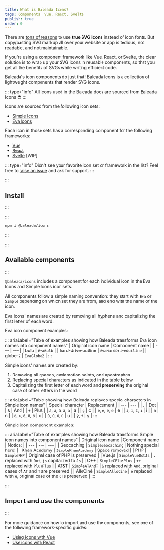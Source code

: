 ```yaml
---
title: What is Baleada Icons?
tags: Components, Vue, React, Svelte
publish: true
order: 0
---
```


There are [tons of reasons](http://www.fullstackradio.com/47) to use **true SVG icons** instead of icon fonts. But copy/pasting SVG markup all over your website or app is tedious, not readable, and not maintainable.

If you're using a component framework like Vue, React, or Svelte, the clear solution is to wrap up your SVG icons in reusable components, so that you get all the benefits of SVGs while writing efficient code.

Baleada's icon components do just that! Baleada Icons is a collection of lightweight components that render SVG icons.

::: type="info"
All icons used in the Baleada docs are sourced from Baleada Icons 😎
:::

Icons are sourced from the following icon sets:
- [Simple Icons](https://simpleicons.org/)
- [Eva Icons](https://akveo.github.io/eva-icons/)

Each icon in those sets has a corresponding component for the following frameworks:
- [Vue](https://vuejs.org/)
- [React](https://reactjs.org/)
- [Svelte](https://svelte.dev) [WIP]

::: type="info"
Didn't see your favorite icon set or framework in the list? Feel free to [raise an issue](https://gitlab.com/baleada/icons/issues) and ask for support.
:::


:::
## Install
:::

:::
```bash
npm i @baleada/icons
```
:::

:::
## Available components
:::

`@baleada/icons` includes a component for each individual icon in the Eva Icons and Simple Icons icon sets.

All components follow a simple naming convention: they start with `Eva` or `Simple` depending on which set they are from, and end with the name of the icon.

Eva icons' names are created by removing all hyphens and capitalizing the first letter of each word.

Eva icon component examples:

::: ariaLabel="Table of examples showing how Baleada transforms Eva icon names into component names"
| Original icon name | Component name |
| --- | --- |
| bulb | `EvaBulb` |
| hard-drive-outline | `EvaHardDriveOutline` |
| globe-2 | `EvaGlobe2` |
:::

Simple icons' names are created by:
1. Removing all spaces, exclamation points, and apostrophes
2. Replacing special characters as indicated in the table below
3. Capitalizing the first letter of each word and **preserving** the original case of other letters in the word

::: ariaLabel="Table showing how Baleada replaces special characters in Simple icon names"
| Special character | Replacement |
| --- | --- |
| `.` | Dot |
| `&` | And |
| `+` | Plus |
| `à`, `á`, `â`, `ã`, `ä` | a |
| `ç` | c |
| `è`, `é`, `ê`, `ë` | e |
| `ì`, `í`, `î`, `ï` | i |
| `ñ` | n |
| `ò`, `ó`, `ô`, `õ`, `ö` | o |
| `ù`, `ú`, `û`, `ü` | u |
| `ý`, `ÿ` | y |
:::

Simple icon component examples:

::: ariaLabel="Table of examples showing how Baleada transforms Simple icon names into component names"
| Original icon name | Component name | Notice: |
| --- | --- | --- |
| Geocaching | `SimpleGeocaching` | Nothing special here! |
| Khan Academy | `SimpleKhanAcademy` | Space removed |
| PHP | `SimplePHP` | Original case of PHP is preserved |
| Vue.js | `SimpleVueDotJs` | `.` replaced with `Dot`, `js` capitalized to `Js` |
| C++ | `SimpleCPlusPlus` | `++` replaced with `PlusPlus` |
| AT&T | `SimpleATAndT` | `&` replaced with `And`, original cases of `AT` and `T` are preserved |
| AlloCiné | `SimpleAlloCine` | `é` replaced with `e`, original case of the `C` is preserved |
:::

<!-- For a full list of available components, [jump to the last section of this article](#full-component-list). -->


:::
## Import and use the components
:::

For more guidance on how to import and use the components, see one of the following framework-specific guides:
- [Using icons with Vue](/docs/icons/using-with-vue)
- [Use icons with React](/docs/icons/using-with-react)


<!--
:::
## Full component list
:::

:: canFilterByQuery ariaLabel="Full list of Baleada Icons components"
| Component name |
| --- |
| EvaActivity |
| EvaActivityOutline |
| EvaAlertCircle |
| EvaAlertCircleOutline |
| EvaAlertTriangle |
| EvaAlertTriangleOutline |
| EvaArchive |
| EvaArchiveOutline |
| EvaArrowBack |
| EvaArrowBackOutline |
| EvaArrowCircleDown |
| EvaArrowCircleDownOutline |
| EvaArrowCircleLeft |
| EvaArrowCircleLeftOutline |
| EvaArrowCircleRight |
| EvaArrowCircleRightOutline |
| EvaArrowCircleUp |
| EvaArrowCircleUpOutline |
| EvaArrowDown |
| EvaArrowDownOutline |
| EvaArrowDownward |
| EvaArrowDownwardOutline |
| EvaArrowForward |
| EvaArrowForwardOutline |
| EvaArrowIosBack |
| EvaArrowIosBackOutline |
| EvaArrowIosDownward |
| EvaArrowIosDownwardOutline |
| EvaArrowIosForward |
| EvaArrowIosForwardOutline |
| EvaArrowIosUpward |
| EvaArrowIosUpwardOutline |
| EvaArrowLeft |
| EvaArrowLeftOutline |
| EvaArrowRight |
| EvaArrowRightOutline |
| EvaArrowUp |
| EvaArrowUpOutline |
| EvaArrowUpward |
| EvaArrowUpwardOutline |
| EvaArrowheadDown |
| EvaArrowheadDownOutline |
| EvaArrowheadLeft |
| EvaArrowheadLeftOutline |
| EvaArrowheadRight |
| EvaArrowheadRightOutline |
| EvaArrowheadUp |
| EvaArrowheadUpOutline |
| EvaAt |
| EvaAtOutline |
| EvaAttach |
| EvaAttach2 |
| EvaAttach2Outline |
| EvaAttachOutline |
| EvaAward |
| EvaAwardOutline |
| EvaBackspace |
| EvaBackspaceOutline |
| EvaBarChart |
| EvaBarChart2 |
| EvaBarChart2Outline |
| EvaBarChartOutline |
| EvaBattery |
| EvaBatteryOutline |
| EvaBehance |
| EvaBehanceOutline |
| EvaBell |
| EvaBellOff |
| EvaBellOffOutline |
| EvaBellOutline |
| EvaBluetooth |
| EvaBluetoothOutline |
| EvaBook |
| EvaBookOpen |
| EvaBookOpenOutline |
| EvaBookOutline |
| EvaBookmark |
| EvaBookmarkOutline |
| EvaBriefcase |
| EvaBriefcaseOutline |
| EvaBrowser |
| EvaBrowserOutline |
| EvaBrush |
| EvaBrushOutline |
| EvaBulb |
| EvaBulbOutline |
| EvaCalendar |
| EvaCalendarOutline |
| EvaCamera |
| EvaCameraOutline |
| EvaCar |
| EvaCarOutline |
| EvaCast |
| EvaCastOutline |
| EvaCharging |
| EvaChargingOutline |
| EvaCheckmark |
| EvaCheckmarkCircle |
| EvaCheckmarkCircle2 |
| EvaCheckmarkCircle2Outline |
| EvaCheckmarkCircleOutline |
| EvaCheckmarkOutline |
| EvaCheckmarkSquare |
| EvaCheckmarkSquare2 |
| EvaCheckmarkSquare2Outline |
| EvaCheckmarkSquareOutline |
| EvaChevronDown |
| EvaChevronDownOutline |
| EvaChevronLeft |
| EvaChevronLeftOutline |
| EvaChevronRight |
| EvaChevronRightOutline |
| EvaChevronUp |
| EvaChevronUpOutline |
| EvaClipboard |
| EvaClipboardOutline |
| EvaClock |
| EvaClockOutline |
| EvaClose |
| EvaCloseCircle |
| EvaCloseCircleOutline |
| EvaCloseOutline |
| EvaCloseSquare |
| EvaCloseSquareOutline |
| EvaCloudDownload |
| EvaCloudDownloadOutline |
| EvaCloudUpload |
| EvaCloudUploadOutline |
| EvaCode |
| EvaCodeDownload |
| EvaCodeDownloadOutline |
| EvaCodeOutline |
| EvaCollapse |
| EvaCollapseOutline |
| EvaColorPalette |
| EvaColorPaletteOutline |
| EvaColorPicker |
| EvaColorPickerOutline |
| EvaCompass |
| EvaCompassOutline |
| EvaCopy |
| EvaCopyOutline |
| EvaCornerDownLeft |
| EvaCornerDownLeftOutline |
| EvaCornerDownRight |
| EvaCornerDownRightOutline |
| EvaCornerLeftDown |
| EvaCornerLeftDownOutline |
| EvaCornerLeftUp |
| EvaCornerLeftUpOutline |
| EvaCornerRightDown |
| EvaCornerRightDownOutline |
| EvaCornerRightUp |
| EvaCornerRightUpOutline |
| EvaCornerUpLeft |
| EvaCornerUpLeftOutline |
| EvaCornerUpRight |
| EvaCornerUpRightOutline |
| EvaCreditCard |
| EvaCreditCardOutline |
| EvaCrop |
| EvaCropOutline |
| EvaCube |
| EvaCubeOutline |
| EvaDiagonalArrowLeftDown |
| EvaDiagonalArrowLeftDownOutline |
| EvaDiagonalArrowLeftUp |
| EvaDiagonalArrowLeftUpOutline |
| EvaDiagonalArrowRightDown |
| EvaDiagonalArrowRightDownOutline |
| EvaDiagonalArrowRightUp |
| EvaDiagonalArrowRightUpOutline |
| EvaDoneAll |
| EvaDoneAllOutline |
| EvaDownload |
| EvaDownloadOutline |
| EvaDroplet |
| EvaDropletOff |
| EvaDropletOffOutline |
| EvaDropletOutline |
| EvaEdit |
| EvaEdit2 |
| EvaEdit2Outline |
| EvaEditOutline |
| EvaEmail |
| EvaEmailOutline |
| EvaExpand |
| EvaExpandOutline |
| EvaExternalLink |
| EvaExternalLinkOutline |
| EvaEye |
| EvaEyeOff |
| EvaEyeOff2 |
| EvaEyeOff2Outline |
| EvaEyeOffOutline |
| EvaEyeOutline |
| EvaFacebook |
| EvaFacebookOutline |
| EvaFile |
| EvaFileAdd |
| EvaFileAddOutline |
| EvaFileOutline |
| EvaFileRemove |
| EvaFileRemoveOutline |
| EvaFileText |
| EvaFileTextOutline |
| EvaFilm |
| EvaFilmOutline |
| EvaFlag |
| EvaFlagOutline |
| EvaFlash |
| EvaFlashOff |
| EvaFlashOffOutline |
| EvaFlashOutline |
| EvaFlip |
| EvaFlip2 |
| EvaFlip2Outline |
| EvaFlipOutline |
| EvaFolder |
| EvaFolderAdd |
| EvaFolderAddOutline |
| EvaFolderOutline |
| EvaFolderRemove |
| EvaFolderRemoveOutline |
| EvaFunnel |
| EvaFunnelOutline |
| EvaGift |
| EvaGiftOutline |
| EvaGithub |
| EvaGithubOutline |
| EvaGlobe |
| EvaGlobe2 |
| EvaGlobe2Outline |
| EvaGlobe3 |
| EvaGlobeOutline |
| EvaGoogle |
| EvaGoogleOutline |
| EvaGrid |
| EvaGridOutline |
| EvaHardDrive |
| EvaHardDriveOutline |
| EvaHash |
| EvaHashOutline |
| EvaHeadphones |
| EvaHeadphonesOutline |
| EvaHeart |
| EvaHeartOutline |
| EvaHome |
| EvaHomeOutline |
| EvaImage |
| EvaImage2 |
| EvaImageOutline |
| EvaInbox |
| EvaInboxOutline |
| EvaInfo |
| EvaInfoOutline |
| EvaKeypad |
| EvaKeypadOutline |
| EvaLayers |
| EvaLayersOutline |
| EvaLayout |
| EvaLayoutOutline |
| EvaLink |
| EvaLink2 |
| EvaLink2Outline |
| EvaLinkOutline |
| EvaLinkedin |
| EvaLinkedinOutline |
| EvaList |
| EvaListOutline |
| EvaLoaderOutline |
| EvaLock |
| EvaLockOutline |
| EvaLogIn |
| EvaLogInOutline |
| EvaLogOut |
| EvaLogOutOutline |
| EvaMap |
| EvaMapOutline |
| EvaMaximize |
| EvaMaximizeOutline |
| EvaMenu |
| EvaMenu2 |
| EvaMenu2Outline |
| EvaMenuArrow |
| EvaMenuArrowOutline |
| EvaMenuOutline |
| EvaMessageCircle |
| EvaMessageCircleOutline |
| EvaMessageSquare |
| EvaMessageSquareOutline |
| EvaMic |
| EvaMicOff |
| EvaMicOffOutline |
| EvaMicOutline |
| EvaMinimize |
| EvaMinimizeOutline |
| EvaMinus |
| EvaMinusCircle |
| EvaMinusCircleOutline |
| EvaMinusOutline |
| EvaMinusSquare |
| EvaMinusSquareOutline |
| EvaMonitor |
| EvaMonitorOutline |
| EvaMoon |
| EvaMoonOutline |
| EvaMoreHorizontal |
| EvaMoreHorizontalOutline |
| EvaMoreVertical |
| EvaMoreVerticalOutline |
| EvaMove |
| EvaMoveOutline |
| EvaMusic |
| EvaMusicOutline |
| EvaNavigation |
| EvaNavigation2 |
| EvaNavigation2Outline |
| EvaNavigationOutline |
| EvaNpm |
| EvaNpmOutline |
| EvaOptions |
| EvaOptions2 |
| EvaOptions2Outline |
| EvaOptionsOutline |
| EvaPantone |
| EvaPantoneOutline |
| EvaPaperPlane |
| EvaPaperPlaneOutline |
| EvaPauseCircle |
| EvaPauseCircleOutline |
| EvaPeople |
| EvaPeopleOutline |
| EvaPercent |
| EvaPercentOutline |
| EvaPerson |
| EvaPersonAdd |
| EvaPersonAddOutline |
| EvaPersonDelete |
| EvaPersonDeleteOutline |
| EvaPersonDone |
| EvaPersonDoneOutline |
| EvaPersonOutline |
| EvaPersonRemove |
| EvaPersonRemoveOutline |
| EvaPhone |
| EvaPhoneCall |
| EvaPhoneCallOutline |
| EvaPhoneMissed |
| EvaPhoneMissedOutline |
| EvaPhoneOff |
| EvaPhoneOffOutline |
| EvaPhoneOutline |
| EvaPieChart |
| EvaPieChart2 |
| EvaPieChartOutline |
| EvaPin |
| EvaPinOutline |
| EvaPlayCircle |
| EvaPlayCircleOutline |
| EvaPlus |
| EvaPlusCircle |
| EvaPlusCircleOutline |
| EvaPlusOutline |
| EvaPlusSquare |
| EvaPlusSquareOutline |
| EvaPower |
| EvaPowerOutline |
| EvaPricetags |
| EvaPricetagsOutline |
| EvaPrinter |
| EvaPrinterOutline |
| EvaQuestionMark |
| EvaQuestionMarkCircle |
| EvaQuestionMarkCircleOutline |
| EvaQuestionMarkOutline |
| EvaRadio |
| EvaRadioButtonOff |
| EvaRadioButtonOffOutline |
| EvaRadioButtonOn |
| EvaRadioButtonOnOutline |
| EvaRadioOutline |
| EvaRecording |
| EvaRecordingOutline |
| EvaRefresh |
| EvaRefreshOutline |
| EvaRepeat |
| EvaRepeatOutline |
| EvaRewindLeft |
| EvaRewindLeftOutline |
| EvaRewindRight |
| EvaRewindRightOutline |
| EvaSave |
| EvaSaveOutline |
| EvaScissors |
| EvaScissorsOutline |
| EvaSearch |
| EvaSearchOutline |
| EvaSettings |
| EvaSettings2 |
| EvaSettings2Outline |
| EvaSettingsOutline |
| EvaShake |
| EvaShakeOutline |
| EvaShare |
| EvaShareOutline |
| EvaShield |
| EvaShieldOff |
| EvaShieldOffOutline |
| EvaShieldOutline |
| EvaShoppingBag |
| EvaShoppingBagOutline |
| EvaShoppingCart |
| EvaShoppingCartOutline |
| EvaShuffle |
| EvaShuffle2 |
| EvaShuffle2Outline |
| EvaShuffleOutline |
| EvaSkipBack |
| EvaSkipBackOutline |
| EvaSkipForward |
| EvaSkipForwardOutline |
| EvaSlash |
| EvaSlashOutline |
| EvaSmartphone |
| EvaSmartphoneOutline |
| EvaSpeaker |
| EvaSpeakerOutline |
| EvaSquare |
| EvaSquareOutline |
| EvaStar |
| EvaStarOutline |
| EvaStopCircle |
| EvaStopCircleOutline |
| EvaSun |
| EvaSunOutline |
| EvaSwap |
| EvaSwapOutline |
| EvaSync |
| EvaSyncOutline |
| EvaText |
| EvaTextOutline |
| EvaThermometer |
| EvaThermometerMinus |
| EvaThermometerMinusOutline |
| EvaThermometerOutline |
| EvaThermometerPlus |
| EvaThermometerPlusOutline |
| EvaToggleLeft |
| EvaToggleLeftOutline |
| EvaToggleRight |
| EvaToggleRightOutline |
| EvaTrash |
| EvaTrash2 |
| EvaTrash2Outline |
| EvaTrashOutline |
| EvaTrendingDown |
| EvaTrendingDownOutline |
| EvaTrendingUp |
| EvaTrendingUpOutline |
| EvaTv |
| EvaTvOutline |
| EvaTwitter |
| EvaTwitterOutline |
| EvaUmbrella |
| EvaUmbrellaOutline |
| EvaUndo |
| EvaUndoOutline |
| EvaUnlock |
| EvaUnlockOutline |
| EvaUpload |
| EvaUploadOutline |
| EvaVideo |
| EvaVideoOff |
| EvaVideoOffOutline |
| EvaVideoOutline |
| EvaVolumeDown |
| EvaVolumeDownOutline |
| EvaVolumeMute |
| EvaVolumeMuteOutline |
| EvaVolumeOff |
| EvaVolumeOffOutline |
| EvaVolumeUp |
| EvaVolumeUpOutline |
| EvaWifi |
| EvaWifiOff |
| EvaWifiOffOutline |
| EvaWifiOutline |
| Simple500px |
| SimpleACM |
| SimpleAMD |
| SimpleARAL |
| SimpleATAndT |
| SimpleAboutDotMe |
| SimpleAddThis |
| SimpleAdobe |
| SimpleAdobeAcrobatReader |
| SimpleAdobeAfterEffects |
| SimpleAdobeAudition |
| SimpleAdobeCreativeCloud |
| SimpleAdobeDreamweaver |
| SimpleAdobeIllustrator |
| SimpleAdobeInDesign |
| SimpleAdobeLightroomCC |
| SimpleAdobeLightroomClassic |
| SimpleAdobePhotoshop |
| SimpleAdobePremiere |
| SimpleAdobeTypekit |
| SimpleAdobeXD |
| SimpleAirbnb |
| SimpleAlloCine |
| SimpleAmazon |
| SimpleAmazonAWS |
| SimpleAmericanExpress |
| SimpleAndroid |
| SimpleAngelList |
| SimpleAngular |
| SimpleAngularUniversal |
| SimpleAnsible |
| SimpleApache |
| SimpleApacheFlink |
| SimpleAppVeyor |
| SimpleApple |
| SimpleAppleMusic |
| SimpleApplePay |
| SimpleArchLinux |
| SimpleArchiveOfOurOwn |
| SimpleArduino |
| SimpleArtStation |
| SimpleAsana |
| SimpleAtlassian |
| SimpleAtom |
| SimpleAudible |
| SimpleAurelia |
| SimpleAuth0 |
| SimpleAutomatic |
| SimpleAutotask |
| SimpleAventrix |
| SimpleAzureDevOps |
| SimpleAzurePipelines |
| SimpleBabel |
| SimpleBaidu |
| SimpleBamboo |
| SimpleBandcamp |
| SimpleBasecamp |
| SimpleBathASU |
| SimpleBeats |
| SimpleBehance |
| SimpleBigCartel |
| SimpleBing |
| SimpleBit |
| SimpleBitbucket |
| SimpleBitcoin |
| SimpleBitdefender |
| SimpleBitly |
| SimpleBlender |
| SimpleBlogger |
| SimpleBoeing |
| SimpleBoost |
| SimpleBootstrap |
| SimpleBower |
| SimpleBrandDotAi |
| SimpleBrave |
| SimpleBuddy |
| SimpleBuffer |
| SimpleBuyMeACoffee |
| SimpleBuzzFeed |
| SimpleCEVO |
| SimpleCMake |
| SimpleCPlusPlus |
| SimpleCSS3 |
| SimpleCSSWizardry |
| SimpleCakePHP |
| SimpleCampaignMonitor |
| SimpleCanva |
| SimpleCashApp |
| SimpleCassandra |
| SimpleCastorama |
| SimpleCastro |
| SimpleChase |
| SimpleChef |
| SimpleCircle |
| SimpleCircleCI |
| SimpleCirrusCI |
| SimpleCiviCRM |
| SimpleClockify |
| SimpleClojure |
| SimpleCloudBees |
| SimpleCloudflare |
| SimpleCoOp |
| SimpleCodacy |
| SimpleCodeClimate |
| SimpleCodeIgniter |
| SimpleCodePen |
| SimpleCodeSandbox |
| SimpleCodecademy |
| SimpleCodecov |
| SimpleCodeforces |
| SimpleCoderwall |
| SimpleCodeship |
| SimpleCodewars |
| SimpleCodio |
| SimpleCoffeeScript |
| SimpleCommonWorkflowLanguage |
| SimpleComposer |
| SimpleComproPago |
| SimpleCondaForge |
| SimpleConekta |
| SimpleConfluence |
| SimpleCoursera |
| SimpleCreativeCommons |
| SimpleCrunchbase |
| SimpleCrunchyroll |
| SimpleD3DotJs |
| SimpleDAZN |
| SimpleDTube |
| SimpleDailymotion |
| SimpleDashlane |
| SimpleDassaultSystemes |
| SimpleDblp |
| SimpleDebian |
| SimpleDeepin |
| SimpleDeezer |
| SimpleDelicious |
| SimpleDell |
| SimpleDeno |
| SimpleDependabot |
| SimpleDesignerNews |
| SimpleDevDotTo |
| SimpleDevRant |
| SimpleDeviantArt |
| SimpleDiaspora |
| SimpleDigg |
| SimpleDigitalOcean |
| SimpleDiscord |
| SimpleDiscourse |
| SimpleDiscover |
| SimpleDisqus |
| SimpleDisroot |
| SimpleDjango |
| SimpleDocker |
| SimpleDocuSign |
| SimpleDotNET |
| SimpleDraugiemDotLv |
| SimpleDribbble |
| SimpleDrone |
| SimpleDropbox |
| SimpleDrupal |
| SimpleDuckDuckGo |
| SimpleDynatrace |
| SimpleEBay |
| SimpleESEA |
| SimpleESLint |
| SimpleEVRY |
| SimpleEclipseIDE |
| SimpleElastic |
| SimpleElasticCloud |
| SimpleElasticStack |
| SimpleElasticsearch |
| SimpleElectron |
| SimpleElementary |
| SimpleEllo |
| SimpleElsevier |
| SimpleEmpireKred |
| SimpleEnvato |
| SimpleEpicGames |
| SimpleEthereum |
| SimpleEtsy |
| SimpleEventStore |
| SimpleEventbrite |
| SimpleEvernote |
| SimpleEverplaces |
| SimpleExercism |
| SimpleExpertsExchange |
| SimpleFACEIT |
| SimpleFSecure |
| SimpleFacebook |
| SimpleFandango |
| SimpleFavro |
| SimpleFeatHub |
| SimpleFedora |
| SimpleFeedly |
| SimpleFidoAlliance |
| SimpleFigma |
| SimpleFileZilla |
| SimpleFirebase |
| SimpleFitbit |
| SimpleFlask |
| SimpleFlattr |
| SimpleFlickr |
| SimpleFlipboard |
| SimpleFlutter |
| SimpleFnac |
| SimpleFoursquare |
| SimpleFramer |
| SimpleFreeBSD |
| SimpleFreeCodeCamp |
| SimpleFurAffinity |
| SimpleFurryNetwork |
| SimpleGNU |
| SimpleGNUSocial |
| SimpleGOGDotCom |
| SimpleGOVDotUK |
| SimpleGarmin |
| SimpleGatsby |
| SimpleGauges |
| SimpleGeocaching |
| SimpleGerrit |
| SimpleGhost |
| SimpleGit |
| SimpleGitHub |
| SimpleGitLab |
| SimpleGitpod |
| SimpleGitter |
| SimpleGlassdoor |
| SimpleGmail |
| SimpleGo |
| SimpleGodotEngine |
| SimpleGoldenLine |
| SimpleGoodreads |
| SimpleGoogle |
| SimpleGoogleAllo |
| SimpleGoogleAnalytics |
| SimpleGoogleChrome |
| SimpleGoogleCloud |
| SimpleGoogleDrive |
| SimpleGoogleHangouts |
| SimpleGoogleHangoutsChat |
| SimpleGoogleKeep |
| SimpleGooglePay |
| SimpleGooglePlay |
| SimpleGooglePodcasts |
| SimpleGrafana |
| SimpleGraphQL |
| SimpleGraphcool |
| SimpleGrav |
| SimpleGravatar |
| SimpleGreenkeeper |
| SimpleGroupon |
| SimpleGulp |
| SimpleGumroad |
| SimpleGumtree |
| SimpleHERE |
| SimpleHTML5 |
| SimpleHackHands |
| SimpleHackaday |
| SimpleHackerEarth |
| SimpleHackerRank |
| SimpleHackster |
| SimpleHashnode |
| SimpleHaskell |
| SimpleHatenaBookmark |
| SimpleHaxe |
| SimpleHelm |
| SimpleHeroku |
| SimpleHexo |
| SimpleHighly |
| SimpleHipChat |
| SimpleHockeyApp |
| SimpleHomify |
| SimpleHootsuite |
| SimpleHouzz |
| SimpleHuawei |
| SimpleHubSpot |
| SimpleHulu |
| SimpleHumbleBundle |
| SimpleICQ |
| SimpleICloud |
| SimpleIFixit |
| SimpleIMDb |
| SimpleIata |
| SimpleIconJar |
| SimpleInVision |
| SimpleInkscape |
| SimpleInstacart |
| SimpleInstagram |
| SimpleInstapaper |
| SimpleIntel |
| SimpleIntelliJIDEA |
| SimpleIntercom |
| SimpleInternetExplorer |
| SimpleIonic |
| SimpleItchDotIo |
| SimpleJET |
| SimpleJQuery |
| SimpleJSFiddle |
| SimpleJSON |
| SimpleJabber |
| SimpleJava |
| SimpleJavaScript |
| SimpleJekyll |
| SimpleJenkins |
| SimpleJest |
| SimpleJira |
| SimpleJoomla |
| SimpleJsDelivr |
| SimpleJupyter |
| SimpleJustGiving |
| SimpleKaggle |
| SimpleKaiOS |
| SimpleKentico |
| SimpleKeyCDN |
| SimpleKeybase |
| SimpleKhanAcademy |
| SimpleKibana |
| SimpleKickstarter |
| SimpleKik |
| SimpleKirby |
| SimpleKlout |
| SimpleKnown |
| SimpleKoFi |
| SimpleKodi |
| SimpleKoding |
| SimpleKotlin |
| SimpleKubernetes |
| SimpleLGTM |
| SimpleLINEWEBTOON |
| SimpleLanyrd |
| SimpleLaravel |
| SimpleLaravelHorizon |
| SimpleLaravelNova |
| SimpleLastDotFm |
| SimpleLaunchpad |
| SimpleLeetCode |
| SimpleLetsEncrypt |
| SimpleLetterboxd |
| SimpleLiberapay |
| SimpleLibraryThing |
| SimpleLine |
| SimpleLinkedIn |
| SimpleLinux |
| SimpleLinuxFoundation |
| SimpleLinuxMint |
| SimpleLiveJournal |
| SimpleLivestream |
| SimpleLogstash |
| SimpleLua |
| SimpleLyft |
| SimpleMEGA |
| SimpleMXLinux |
| SimpleMacys |
| SimpleMagento |
| SimpleMagisk |
| SimpleMailChimp |
| SimpleMailDotRu |
| SimpleMakerBot |
| SimpleManjaro |
| SimpleMarkdown |
| SimpleMarketo |
| SimpleMasterCard |
| SimpleMastodon |
| SimpleMaterialDesign |
| SimpleMathworks |
| SimpleMatrix |
| SimpleMatternet |
| SimpleMediaFire |
| SimpleMediaTemple |
| SimpleMedium |
| SimpleMeetup |
| SimpleMessenger |
| SimpleMeteor |
| SimpleMicroDotBlog |
| SimpleMicrogenetics |
| SimpleMicrosoft |
| SimpleMicrosoftAccess |
| SimpleMicrosoftAzure |
| SimpleMicrosoftEdge |
| SimpleMicrosoftExcel |
| SimpleMicrosoftOneDrive |
| SimpleMicrosoftOneNote |
| SimpleMicrosoftOutlook |
| SimpleMicrosoftPowerPoint |
| SimpleMicrosoftWord |
| SimpleMinutemailer |
| SimpleMix |
| SimpleMixcloud |
| SimpleMixer |
| SimpleMonero |
| SimpleMongoDB |
| SimpleMonkeyTie |
| SimpleMonogram |
| SimpleMonzo |
| SimpleMoo |
| SimpleMozilla |
| SimpleMozillaFirefox |
| SimpleMySQL |
| SimpleMyspace |
| SimpleNGINX |
| SimpleNPM |
| SimpleNVIDIA |
| SimpleNativeScript |
| SimpleNeo4j |
| SimpleNetflix |
| SimpleNetlify |
| SimpleNextDotJs |
| SimpleNextcloud |
| SimpleNextdoor |
| SimpleNintendo |
| SimpleNintendoGameCube |
| SimpleNintendoSwitch |
| SimpleNodeDotJs |
| SimpleNodemon |
| SimpleNuGet |
| SimpleNucleo |
| SimpleNuxtDotJs |
| SimpleOCaml |
| SimpleORCID |
| SimpleOSMC |
| SimpleOVH |
| SimpleOctopusDeploy |
| SimpleOculus |
| SimpleOdnoklassniki |
| SimpleOpenAccess |
| SimpleOpenCollective |
| SimpleOpenSUSE |
| SimpleOpenSourceInitiative |
| SimpleOpenStreetMap |
| SimpleOpenVPN |
| SimpleOpera |
| SimpleOpsgenie |
| SimpleOracle |
| SimpleOrigin |
| SimpleOvercast |
| SimplePHP |
| SimplePagekit |
| SimplePandora |
| SimplePantheon |
| SimplePatreon |
| SimplePayPal |
| SimplePeriscope |
| SimplePicartoDotTV |
| SimplePinboard |
| SimplePingdom |
| SimplePingup |
| SimplePinterest |
| SimplePivotalTracker |
| SimplePlanGrid |
| SimplePlayStation |
| SimplePlayStation3 |
| SimplePlayStation4 |
| SimplePlayerDotMe |
| SimplePlex |
| SimplePluralsight |
| SimplePlurk |
| SimplePocket |
| SimplePodcasts |
| SimplePostgreSQL |
| SimplePostman |
| SimplePowerShell |
| SimplePrettier |
| SimplePrismic |
| SimpleProbot |
| SimpleProcessWire |
| SimpleProductHunt |
| SimpleProtoDotIo |
| SimpleProtonMail |
| SimpleProxmox |
| SimplePyPI |
| SimplePython |
| SimpleQiita |
| SimpleQualcomm |
| SimpleQuantcast |
| SimpleQuantopian |
| SimpleQuora |
| SimpleQwiklabs |
| SimpleQzone |
| SimpleR |
| SimpleRSS |
| SimpleRStudio |
| SimpleRails |
| SimpleRaspberryPi |
| SimpleReact |
| SimpleReadTheDocs |
| SimpleRealm |
| SimpleReason |
| SimpleRedHat |
| SimpleRedbubble |
| SimpleReddit |
| SimpleRedis |
| SimpleRedux |
| SimpleRenren |
| SimpleReverbNation |
| SimpleRiot |
| SimpleRiseup |
| SimpleRollupDotJs |
| SimpleRoots |
| SimpleRuby |
| SimpleRubyGems |
| SimpleRunkeeper |
| SimpleRust |
| SimpleSAP |
| SimpleSPDX |
| SimpleSafari |
| SimpleSalesforce |
| SimpleSamsung |
| SimpleSamsungPay |
| SimpleSass |
| SimpleSauceLabs |
| SimpleScala |
| SimpleScaleway |
| SimpleScribd |
| SimpleScrutinizerCI |
| SimpleSega |
| SimpleSellfy |
| SimpleSensu |
| SimpleSentry |
| SimpleServerFault |
| SimpleShazam |
| SimpleShell |
| SimpleShopify |
| SimpleSignal |
- Simple| SimpleIcons |
| SimpleSinaWeibo |
| SimpleSitePoint |
| SimpleSkyliner |
| SimpleSkype |
| SimpleSlack |
| SimpleSlashdot |
| SimpleSlickPic |
| SimpleSlides |
| SimpleSmashingMagazine |
| SimpleSnapchat |
| SimpleSnapcraft |
| SimpleSnyk |
| SimpleSociety6 |
| SimpleSocketDotIo |
| SimpleSogou |
| SimpleSolus |
| SimpleSongkick |
| SimpleSoundCloud |
| SimpleSourceForge |
| SimpleSourcegraph |
| SimpleSpaceX |
| SimpleSpacemacs |
| SimpleSparkFun |
| SimpleSparkPost |
| SimpleSpeakerDeck |
| SimpleSpotify |
| SimpleSpotlight |
| SimpleSpreaker |
| SimpleSprint |
| SimpleSquarespace |
| SimpleStackExchange |
| SimpleStackOverflow |
| SimpleStackShare |
| SimpleStadia |
| SimpleStatamic |
| SimpleStaticman |
| SimpleStatuspage |
| SimpleSteam |
| SimpleSteem |
| SimpleSteemit |
| SimpleStitcher |
| SimpleStorify |
| SimpleStorybook |
| SimpleStrava |
| SimpleStripe |
| SimpleStubHub |
| SimpleStyleShare |
| SimpleStylus |
| SimpleSublimeText |
| SimpleSubversion |
| SimpleSuperUser |
| SimpleSwarm |
| SimpleSwift |
| SimpleSymfony |
| SimpleSynology |
| SimpleTED |
| SimpleTMobile |
| SimpleTYPO3 |
| SimpleTails |
| SimpleTapas |
| SimpleTeamViewer |
| SimpleTeespring |
| SimpleTelegram |
| SimpleTencentQQ |
| SimpleTencentWeibo |
| SimpleTesla |
| SimpleTheMighty |
| SimpleTheMovieDatabase |
| SimpleTidal |
| SimpleTikTok |
| SimpleTinder |
| SimpleTodoist |
| SimpleToggl |
| SimpleTopcoder |
| SimpleToptal |
| SimpleTor |
| SimpleTrainerRoad |
| SimpleTrakt |
| SimpleTravisCI |
| SimpleTreehouse |
| SimpleTrello |
| SimpleTripAdvisor |
| SimpleTrulia |
| SimpleTumblr |
| SimpleTurkishAirlines |
| SimpleTwilio |
| SimpleTwitch |
| SimpleTwitter |
| SimpleTwoo |
| SimpleTypeScript |
| SimpleUIkit |
| SimpleUber |
| SimpleUbisoft |
| SimpleUbuntu |
| SimpleUdacity |
| SimpleUdemy |
| SimpleUmbraco |
| SimpleUnity |
| SimpleUnrealEngine |
| SimpleUnsplash |
| SimpleUntappd |
| SimpleUpwork |
| SimpleV8 |
| SimpleVK |
| SimpleVLCMediaPlayer |
| SimpleVSCO |
| SimpleEvagrant |
| SimpleVenmo |
| SimpleVerizon |
| SimpleViadeo |
| SimpleViber |
| SimpleVim |
| SimpleVimeo |
| SimpleVine |
| SimpleVirb |
| SimpleVisa |
| SimpleVisualStudioCode |
| SimpleVueDotJs |
| SimpleWPEngine |
| SimpleWattpad |
| SimpleWeChat |
| SimpleWeasyl |
| SimpleWebStorm |
| SimpleWebcomponentsDotOrg |
| SimpleWebpack |
| SimpleWhatsApp |
| SimpleWhenIWork |
| SimpleWii |
| SimpleWiiU |
| SimpleWikipedia |
| SimpleWindows |
| SimpleWire |
| SimpleWireGuard |
| SimpleWix |
| SimpleWolfram |
| SimpleWolframLanguage |
| SimpleWolframMathematica |
| SimpleWordPress |
| SimpleXPack |
| SimpleXSplit |
| SimpleXbox |
| SimpleXcode |
| SimpleXero |
| SimpleXing |
| SimpleYCombinator |
| SimpleYahoo |
| SimpleYammer |
| SimpleYandex |
| SimpleYarn |
| SimpleYelp |
| SimpleYouTube |
| SimpleZapier |
| SimpleZeit |
| SimpleZendesk |
| SimpleZerply |
| SimpleZillow |
| SimpleZorin |
::: -->
